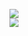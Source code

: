 [![](https://img.shields.io/badge/Made%20With-Github%20Spray-lightgrey.svg?style=for-the-badge&logo=github)](https://github.com/Annihil/github-spray#30756)  
[![](https://i.imgur.com/2DrTn0Z.gif)](https://github.com/Annihil/github-spray)